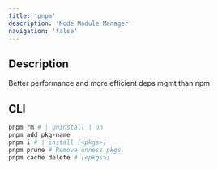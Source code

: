 ```yaml
---
title: 'pnpm'
description: 'Node Module Manager'
navigation: 'false'
---
```


## Description

Better performance and more efficient deps mgmt than npm

## CLI

```bash
pnpm rm # | uninstall | un
pnpm add pkg-name
pnpm i # | install [<pkgs>]
pnpm prune # Remove unness pkgs
pnpm cache delete # [<pkgs>]
```
